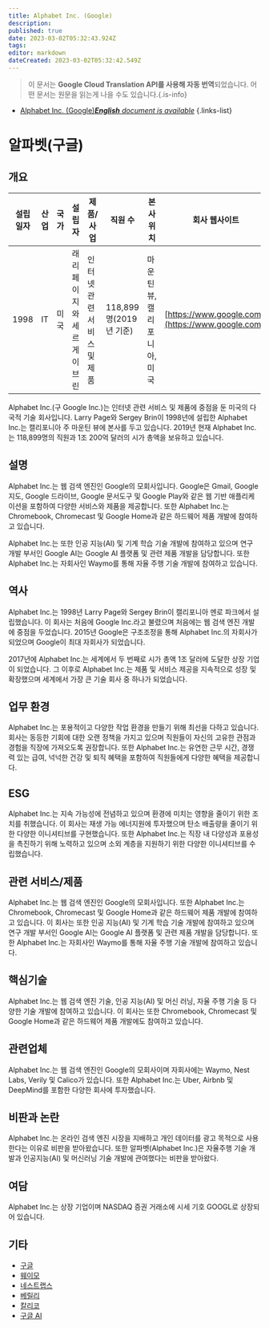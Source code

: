 ```yaml
---
title: Alphabet Inc. (Google)
description: 
published: true
date: 2023-03-02T05:32:43.924Z
tags: 
editor: markdown
dateCreated: 2023-03-02T05:32:42.549Z
---
```


> 이 문서는 **Google Cloud Translation API를 사용해 자동 번역**되었습니다.
어떤 문서는 원문을 읽는게 나을 수도 있습니다.{.is-info}



- [Alphabet Inc. (Google)***English** document is available*](/en/Knowledge-base/Dictionary/Company/alphabet-inc-google)
{.links-list}


# 알파벳(구글)
## 개요
| 설립일자 | 산업 | 국가 | 설립자 | 제품/사업 | 직원 수 | 본사 위치 | 회사 웹사이트 |
| --- | --- | --- | --- | --- | --- | --- | --- |
| 1998 | IT | 미국 | 래리 페이지와 세르게이 브린 | 인터넷 관련 서비스 및 제품 | 118,899명(2019년 기준) | 마운틴 뷰, 캘리포니아, 미국 | [https://www.google.com/](https://www.google.com/) |

Alphabet Inc.(구 Google Inc.)는 인터넷 관련 서비스 및 제품에 중점을 둔 미국의 다국적 기술 회사입니다. Larry Page와 Sergey Brin이 1998년에 설립한 Alphabet Inc.는 캘리포니아 주 마운틴 뷰에 본사를 두고 있습니다. 2019년 현재 Alphabet Inc.는 118,899명의 직원과 1조 200억 달러의 시가 총액을 보유하고 있습니다.

## 설명
Alphabet Inc.는 웹 검색 엔진인 Google의 모회사입니다. Google은 Gmail, Google 지도, Google 드라이브, Google 문서도구 및 Google Play와 같은 웹 기반 애플리케이션을 포함하여 다양한 서비스와 제품을 제공합니다. 또한 Alphabet Inc.는 Chromebook, Chromecast 및 Google Home과 같은 하드웨어 제품 개발에 참여하고 있습니다.

Alphabet Inc.는 또한 인공 지능(AI) 및 기계 학습 기술 개발에 참여하고 있으며 연구 개발 부서인 Google AI는 Google AI 플랫폼 및 관련 제품 개발을 담당합니다. 또한 Alphabet Inc.는 자회사인 Waymo를 통해 자율 주행 기술 개발에 참여하고 있습니다.

## 역사
Alphabet Inc.는 1998년 Larry Page와 Sergey Brin이 캘리포니아 멘로 파크에서 설립했습니다. 이 회사는 처음에 Google Inc.라고 불렸으며 처음에는 웹 검색 엔진 개발에 중점을 두었습니다. 2015년 Google은 구조조정을 통해 Alphabet Inc.의 자회사가 되었으며 Google이 최대 자회사가 되었습니다.

2017년에 Alphabet Inc.는 세계에서 두 번째로 시가 총액 1조 달러에 도달한 상장 기업이 되었습니다. 그 이후로 Alphabet Inc.는 제품 및 서비스 제공을 지속적으로 성장 및 확장했으며 세계에서 가장 큰 기술 회사 중 하나가 되었습니다.

## 업무 환경
Alphabet Inc.는 포용적이고 다양한 작업 환경을 만들기 위해 최선을 다하고 있습니다. 회사는 동등한 기회에 대한 오랜 정책을 가지고 있으며 직원들이 자신의 고유한 관점과 경험을 직장에 가져오도록 권장합니다. 또한 Alphabet Inc.는 유연한 근무 시간, 경쟁력 있는 급여, 넉넉한 건강 및 퇴직 혜택을 포함하여 직원들에게 다양한 혜택을 제공합니다.

## ESG
Alphabet Inc.는 지속 가능성에 전념하고 있으며 환경에 미치는 영향을 줄이기 위한 조치를 취했습니다. 이 회사는 재생 가능 에너지원에 투자했으며 탄소 배출량을 줄이기 위한 다양한 이니셔티브를 구현했습니다. 또한 Alphabet Inc.는 직장 내 다양성과 포용성을 촉진하기 위해 노력하고 있으며 소외 계층을 지원하기 위한 다양한 이니셔티브를 수립했습니다.

## 관련 서비스/제품
Alphabet Inc.는 웹 검색 엔진인 Google의 모회사입니다. 또한 Alphabet Inc.는 Chromebook, Chromecast 및 Google Home과 같은 하드웨어 제품 개발에 참여하고 있습니다. 이 회사는 또한 인공 지능(AI) 및 기계 학습 기술 개발에 참여하고 있으며 연구 개발 부서인 Google AI는 Google AI 플랫폼 및 관련 제품 개발을 담당합니다. 또한 Alphabet Inc.는 자회사인 Waymo를 통해 자율 주행 기술 개발에 참여하고 있습니다.

## 핵심기술
Alphabet Inc.는 웹 검색 엔진 기술, 인공 지능(AI) 및 머신 러닝, 자율 주행 기술 등 다양한 기술 개발에 참여하고 있습니다. 이 회사는 또한 Chromebook, Chromecast 및 Google Home과 같은 하드웨어 제품 개발에도 참여하고 있습니다.

## 관련업체
Alphabet Inc.는 웹 검색 엔진인 Google의 모회사이며 자회사에는 Waymo, Nest Labs, Verily 및 Calico가 있습니다. 또한 Alphabet Inc.는 Uber, Airbnb 및 DeepMind를 포함한 다양한 회사에 투자했습니다.

## 비판과 논란
Alphabet Inc.는 온라인 검색 엔진 시장을 지배하고 개인 데이터를 광고 목적으로 사용한다는 이유로 비판을 받아왔습니다. 또한 알파벳(Alphabet Inc.)은 자율주행 기술 개발과 인공지능(AI) 및 머신러닝 기술 개발에 관여했다는 비판을 받아왔다.

## 여담
Alphabet Inc.는 상장 기업이며 NASDAQ 증권 거래소에 시세 기호 GOOGL로 상장되어 있습니다.

## 기타
- [구글](https://www.google.com/)
- [웨이모](https://waymo.com/)
- [네스트랩스](https://nest.com/)
- [베릴리](https://verily.com/)
- [칼리코](https://www.calicolabs.com/)
- [구글 AI](https://ai.google/)
